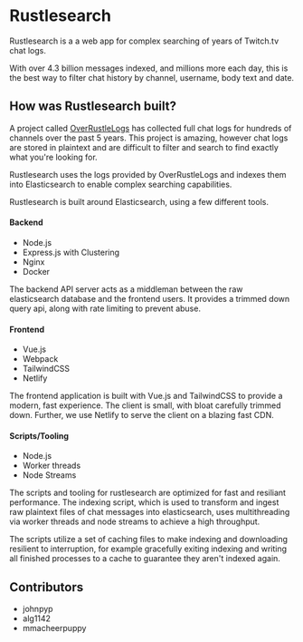 # Rustlesearch

Rustlesearch is a a web app for complex searching of years of Twitch.tv chat logs.

With over 4.3 billion messages indexed, and millions more each day, this is the best way to filter chat history by channel, username, body text and date.

## How was Rustlesearch built?

A project called [OverRustleLogs](https://overrustlelogs.net) has collected full chat logs for hundreds of channels over the past 5 years. This project is amazing, however chat logs are stored in plaintext and are difficult to filter and search to find exactly what you're looking for.

Rustlesearch uses the logs provided by OverRustleLogs and indexes them into Elasticsearch to enable complex searching capabilities.

Rustlesearch is built around Elasticsearch, using a few different tools.

#### Backend

- Node.js
- Express.js with Clustering
- Nginx
- Docker

The backend API server acts as a middleman between the raw elasticsearch database and the frontend users. It provides a trimmed down query api, along with rate limiting to prevent abuse.

#### Frontend

- Vue.js
- Webpack
- TailwindCSS
- Netlify

The frontend application is built with Vue.js and TailwindCSS to provide a modern, fast experience. The client is small, with bloat carefully trimmed down. Further, we use Netlify to serve the client on a blazing fast CDN.

#### Scripts/Tooling

- Node.js
- Worker threads
- Node Streams

The scripts and tooling for rustlesearch are optimized for fast and resiliant performance. The indexing script, which is used to transform and ingest raw plaintext files of chat messages into elasticsearch, uses multithreading via worker threads and node streams to achieve a high throughput.

The scripts utilize a set of caching files to make indexing and downloading resilient to interruption, for example gracefully exiting indexing and writing all finished processes to a cache to guarantee they aren't indexed again.

## Contributors
- johnpyp
- alg1142
- mmacheerpuppy
